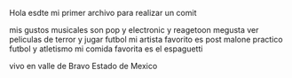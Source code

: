 Hola esdte mi primer archivo para realizar un comit

mis gustos musicales son pop y electronic y reagetoon
megusta ver peliculas de terror y jugar futbol 
mi artista favorito es post malone
practico futbol y atletismo
mi comida favorita es el espaguetti

vivo en valle de Bravo Estado de Mexico
